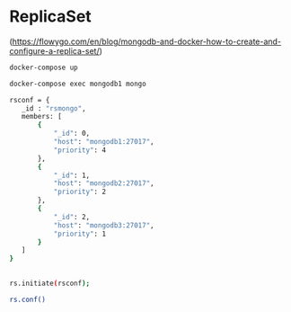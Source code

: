 # ReplicaSet
(https://flowygo.com/en/blog/mongodb-and-docker-how-to-create-and-configure-a-replica-set/)

```bash 
docker-compose up
```

```bash 
docker-compose exec mongodb1 mongo
```


```bash
rsconf = {
   _id : "rsmongo",
   members: [
       {
           "_id": 0,
           "host": "mongodb1:27017",
           "priority": 4
       },
       {
           "_id": 1,
           "host": "mongodb2:27017",
           "priority": 2
       },
       {
           "_id": 2,
           "host": "mongodb3:27017",
           "priority": 1
       }
   ]
}
 
```

```bash
rs.initiate(rsconf);
```

```bash
rs.conf() 
```
